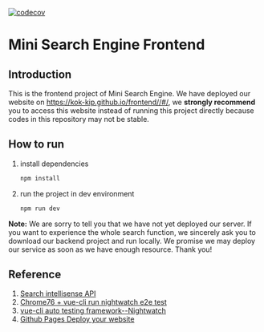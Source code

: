 [![codecov](https://codecov.io/gh/Kok-Kip/frontend/branch/master/graph/badge.svg)](https://codecov.io/gh/Kok-Kip/frontend)
# Mini Search Engine Frontend

## Introduction

This is the frontend project of Mini Search Engine. We have deployed our website on https://kok-kip.github.io/frontend//#/, we **strongly recommend** you to access this website instead of running this project directly because codes in this repository may not be stable.

## How to run

1. install dependencies

   ```bash
   npm install
   ```

2. run the project in dev environment

   ```bash
   npm run dev
   ```

**Note:** We are sorry to tell you that we have not yet deployed our server. If you want to experience the whole search function, we sincerely ask you to download our backend project and run locally. We promise we may deploy our service as soon as we have enough resource. Thank you!

## Reference

1. [Search intellisense API](https://www.cnblogs.com/woider/p/5805248.html)
2. [Chrome76 + vue-cli run nightwatch e2e test](https://www.manfredhu.com/framework/52-vue-cli-e2e-error.html)
3. [vue-cli auto testing framework--Nightwatch](https://juejin.im/post/5b867f196fb9a019d74766ec)
4. [Github Pages Deploy your website](https://juejin.im/post/5b30babff265da59594695ab)
